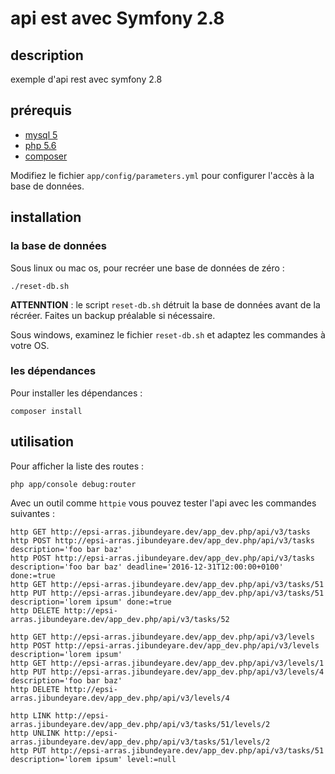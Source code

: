 # api est avec Symfony 2.8

## description

exemple d'api rest avec symfony 2.8

## prérequis

- [mysql 5](https://www.mysql.com/)
- [php 5.6](http://php.net/)
- [composer](https://getcomposer.org/)

Modifiez le fichier `app/config/parameters.yml` pour configurer l'accès à la base de données.

## installation

### la base de données

Sous linux ou mac os, pour recréer une base de données de zéro :

    ./reset-db.sh

**ATTENNTION** : le script `reset-db.sh` détruit la base de données avant de la récréer. Faites un backup préalable si nécessaire.

Sous windows, examinez le fichier `reset-db.sh` et adaptez les commandes à votre OS.

### les dépendances

Pour installer les dépendances :

    composer install

## utilisation

Pour afficher la liste des routes :

    php app/console debug:router

Avec un outil comme `httpie` vous pouvez tester l'api avec les commandes suivantes :

    http GET http://epsi-arras.jibundeyare.dev/app_dev.php/api/v3/tasks
    http POST http://epsi-arras.jibundeyare.dev/app_dev.php/api/v3/tasks description='foo bar baz'
    http POST http://epsi-arras.jibundeyare.dev/app_dev.php/api/v3/tasks description='foo bar baz' deadline='2016-12-31T12:00:00+0100' done:=true
    http GET http://epsi-arras.jibundeyare.dev/app_dev.php/api/v3/tasks/51
    http PUT http://epsi-arras.jibundeyare.dev/app_dev.php/api/v3/tasks/51 description='lorem ipsum' done:=true
    http DELETE http://epsi-arras.jibundeyare.dev/app_dev.php/api/v3/tasks/52

    http GET http://epsi-arras.jibundeyare.dev/app_dev.php/api/v3/levels
    http POST http://epsi-arras.jibundeyare.dev/app_dev.php/api/v3/levels description='lorem ipsum'
    http GET http://epsi-arras.jibundeyare.dev/app_dev.php/api/v3/levels/1
    http PUT http://epsi-arras.jibundeyare.dev/app_dev.php/api/v3/levels/4 description='foo bar baz'
    http DELETE http://epsi-arras.jibundeyare.dev/app_dev.php/api/v3/levels/4

    http LINK http://epsi-arras.jibundeyare.dev/app_dev.php/api/v3/tasks/51/levels/2
    http UNLINK http://epsi-arras.jibundeyare.dev/app_dev.php/api/v3/tasks/51/levels/2
    http PUT http://epsi-arras.jibundeyare.dev/app_dev.php/api/v3/tasks/51 description='lorem ipsum' level:=null


